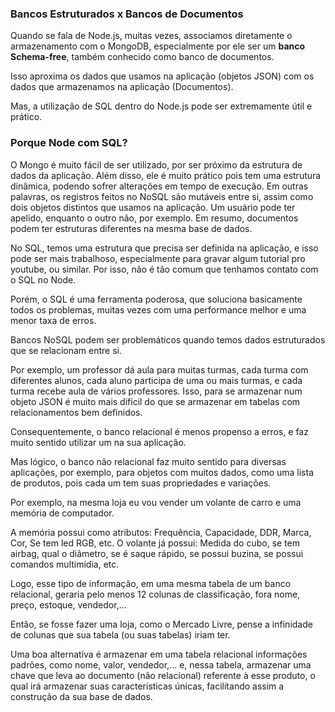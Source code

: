 ### Bancos Estruturados x Bancos de Documentos

Quando se fala de Node.js, muitas vezes, associamos diretamente o armazenamento com o MongoDB, especialmente por ele ser um **banco Schema-free**, também conhecido como banco de documentos.

Isso aproxima os dados que usamos na aplicação (objetos JSON) com os dados que armazenamos na aplicação (Documentos).

Mas, a utilização de SQL dentro do Node.js pode ser extremamente útil e prático.

### Porque Node com SQL?

O Mongo é muito fácil de ser utilizado, por ser próximo da estrutura de dados da aplicação.
Além disso, ele é muito prático pois tem uma estrutura dinâmica, podendo sofrer alterações em tempo de execução.
Em outras palavras, os registros feitos no NoSQL são mutáveis entre si, assim como dois objetos distintos que usamos na aplicação. Um usuário pode ter apelido, enquanto o outro não, por exemplo.
Em resumo, documentos podem ter estruturas diferentes na mesma base de dados.

No SQL, temos uma estrutura que precisa ser definida na aplicação, e isso pode ser mais trabalhoso, especialmente para gravar algum tutorial pro youtube, ou similar. Por isso, não é tão comum que tenhamos contato com o SQL no Node.

Porém, o SQL é uma ferramenta poderosa, que soluciona basicamente todos os problemas, muitas vezes com uma performance melhor e uma menor taxa de erros.

Bancos NoSQL podem ser problemáticos quando temos dados estruturados que se relacionam entre si.

Por exemplo, um professor dá aula para muitas turmas, cada turma com diferentes alunos, cada aluno participa de uma ou mais turmas, e cada turma recebe aula de vários professores. Isso, para se armazenar num objeto JSON é muito mais difícil do que se armazenar em tabelas com relacionamentos bem definidos.

Consequentemente, o banco relacional é menos propenso a erros, e faz muito sentido utilizar um na sua aplicação.

Mas lógico, o banco não relacional faz muito sentido para diversas aplicações, por exemplo, para objetos com muitos dados, como uma lista de produtos, pois cada um tem suas propriedades e variações. 

Por exemplo, na mesma loja eu vou vender um volante de carro e uma memória de computador.

A memória possui como atributos: Frequência, Capacidade, DDR, Marca, Cor, Se tem led RGB, etc.
O volante já possui: Medida do cubo, se tem airbag, qual o diâmetro, se é saque rápido, se possui buzina, se possui comandos multimídia, etc.

Logo, esse tipo de informação, em uma mesma tabela de um banco relacional, geraria pelo menos 12 colunas de classificação, fora nome, preço, estoque, vendedor,...

Então, se fosse fazer uma loja, como o Mercado Livre, pense a infinidade de colunas que sua tabela (ou suas tabelas) iriam ter.

Uma boa alternativa é armazenar em uma tabela relacional informações padrões, como nome, valor, vendedor,... e, nessa tabela, armazenar uma chave que leva ao documento (não relacional) referente à esse produto, o qual irá armazenar suas características únicas, facilitando assim a construção da sua base de dados.

